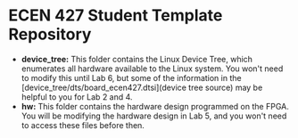 # ECEN 427 Student Template Repository
 
 * **device_tree:** This folder contains the Linux Device Tree, which enumerates all hardware available to the Linux system.  You won't need to modify this until Lab 6, but some of the information in the [device_tree/dts/board_ecen427.dtsi](device tree source) may be helpful to you for Lab 2 and 4.
  * **hw:** This folder contains the hardware design programmed on the FPGA.  You will be modifying the hardware design in Lab 5, and you won't need to access these files before then. 
